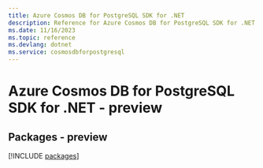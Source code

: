 ```yaml
---
title: Azure Cosmos DB for PostgreSQL SDK for .NET
description: Reference for Azure Cosmos DB for PostgreSQL SDK for .NET
ms.date: 11/16/2023
ms.topic: reference
ms.devlang: dotnet
ms.service: cosmosdbforpostgresql
---
```

# Azure Cosmos DB for PostgreSQL SDK for .NET - preview
## Packages - preview
[!INCLUDE [packages](cosmos-db-for-postgresql-index.md)]